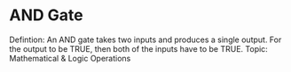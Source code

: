 # AND Gate

Defintion: An AND gate takes two inputs and produces a single output. For the output to be TRUE, then both of the inputs have to be TRUE.
Topic: Mathematical & Logic Operations